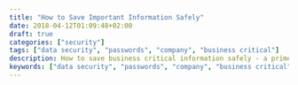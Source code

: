 ```yaml
---
title: "How to Save Important Information Safely"
date: 2018-04-12T01:09:48+02:00
draft: true
categories: ["security"]
tags: ["data security", "passwords", "company", "business critical"]
description: How to save business critical information safely - a primer on data security for small businesses
keywords: ["data security", "passwords", "company", "business critical", "small businesses", "data"]
---
```


